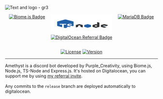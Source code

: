 ![Text and logo - gr3](https://github.com/user-attachments/assets/0eca5a0a-8356-4e4d-b575-07c758231e66)

<div align="center" style="display: flex; justify-content: center; gap: 20px; flex-wrap: wrap;">

<a href="https://biomejs.dev" target="_blank" rel="noopener noreferrer">
  <img src="https://biomejs.dev/_astro/banner-dark.Dl3moAyv_1gWyyh.webp" alt="Biome.js Badge" width="200" height="50" />
</a>

<a href="https://github.com/TypeStrong/ts-node" target="_blank" rel="noopener noreferrer">
  <img src="https://github.com/TypeStrong/ts-node/raw/main/logo.svg?sanitize=true" alt="ts-node Badge" width="200" height="65" />
</a>

<a href="https://mariadb.org/" target="_blank" rel="noopener noreferrer">
  <img src="https://mariadb.org/wp-content/themes/twentynineteen-child/icons/mariadb_org_rgb_h.svg" alt="MariaDB Badge" width="200" height="65" />
</a>

</div>

<div align="center">
  <a href="https://www.digitalocean.com/?refcode=ae619cc708f4&utm_campaign=Referral_Invite&utm_medium=Referral_Program&utm_source=badge">
    <img src="https://web-platforms.sfo2.cdn.digitaloceanspaces.com/WWW/Badge%203.svg" alt="DigitalOcean Referral Badge" />
  </a>
</div>


<br>

<div align="center">

[![License][shield-repo-license]][repo-license] 
[![Version][shield-repo-latest]][repo-latest]  

</div>

---

Amethyst is a discord bot developed by Purple_Creativity, using Biome.js, Node.js, TS-Node and Express.js.
It's hosted on Digitalocean, you can support me by using [my referral invite](https://m.do.co/c/ae619cc708f4).
<br>
<br>
Any commits to the `release` branch are deployed automatically to digitalocean.

[shield-repo-license]: https://img.shields.io/github/license/PurpleCreativity/Amethyst
[shield-repo-latest]: https://img.shields.io/github/v/release/PurpleCreativity/Amethyst?color=7a39fb

[repo-license]: https://github.com/PurpleCreativity/Amethyst/blob/main/LICENSE
[repo-latest]: https://github.com/PurpleCreativity/Amethyst/releases/latest
